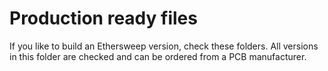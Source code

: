 # Production ready files

If you like to build an Ethersweep version, check these folders. All versions in this folder are checked and can be ordered from a PCB manufacturer.
